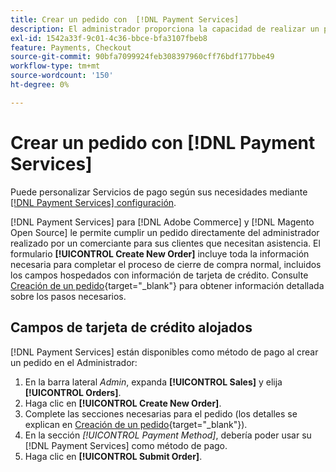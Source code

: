 ```yaml
---
title: Crear un pedido con  [!DNL Payment Services]
description: El administrador proporciona la capacidad de realizar un pedido utilizando  [!DNL Payment Services] directamente del administrador por parte de un comerciante para los clientes que necesitan asistencia.
exl-id: 1542a33f-9c01-4c36-bbce-bfa3107fbeb8
feature: Payments, Checkout
source-git-commit: 90bfa7099924feb308397960cff76bdf177bbe49
workflow-type: tm+mt
source-wordcount: '150'
ht-degree: 0%

---
```


# Crear un pedido con [!DNL Payment Services]

Puede personalizar Servicios de pago según sus necesidades mediante [[!DNL Payment Services] configuración](settings.md).

[!DNL Payment Services] para [!DNL Adobe Commerce] y [!DNL Magento Open Source] le permite cumplir un pedido directamente del administrador realizado por un comerciante para sus clientes que necesitan asistencia. El formulario **[!UICONTROL Create New Order]** incluye toda la información necesaria para completar el proceso de cierre de compra normal, incluidos los campos hospedados con información de tarjeta de crédito. Consulte [Creación de un pedido](https://docs.magento.com/user-guide/customers/customer-account-create-order.html){target="_blank"} para obtener información detallada sobre los pasos necesarios.

## Campos de tarjeta de crédito alojados

[!DNL Payment Services] están disponibles como método de pago al crear un pedido en el Administrador:

1. En la barra lateral _Admin_, expanda **[!UICONTROL Sales]** y elija **[!UICONTROL Orders]**.
1. Haga clic en **[!UICONTROL Create New Order]**.
1. Complete las secciones necesarias para el pedido (los detalles se explican en [Creación de un pedido](https://docs.magento.com/user-guide/customers/customer-account-create-order.html){target="_blank"}).
1. En la sección _[!UICONTROL Payment Method]_, debería poder usar su [!DNL Payment Services] como método de pago.
1. Haga clic en **[!UICONTROL Submit Order]**.
